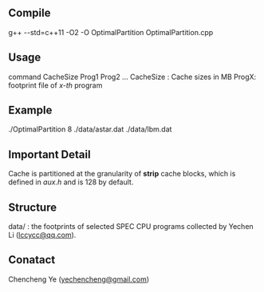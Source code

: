 ## Compile
g++ --std=c++11 -O2 -O OptimalPartition OptimalPartition.cpp

## Usage
command CacheSize Prog1 Prog2 ...
CacheSize : Cache sizes in MB
ProgX: footprint file of *x-th* program

## Example
./OptimalPartition 8 ./data/astar.dat ./data/lbm.dat

## Important Detail
Cache is partitioned at the granularity of **strip** cache blocks, which is defined in *aux.h* and is 128 by default.

## Structure
data/ : the footprints of selected SPEC CPU programs collected by Yechen Li (lccycc@qq.com).

## Conatact
Chencheng Ye (yechencheng@gmail.com)
